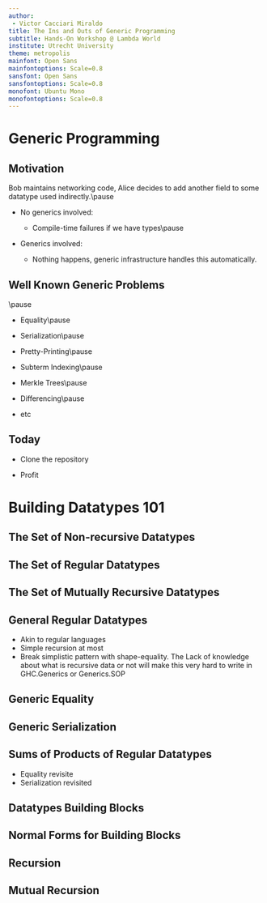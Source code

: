 ```yaml
---
author: 
 - Victor Cacciari Miraldo
title: The Ins and Outs of Generic Programming
subtitle: Hands-On Workshop @ Lambda World
institute: Utrecht University
theme: metropolis
mainfont: Open Sans
mainfontoptions: Scale=0.8
sansfont: Open Sans
sansfontoptions: Scale=0.8
monofont: Ubuntu Mono
monofontoptions: Scale=0.8
---
```


# Generic Programming

## Motivation

Bob maintains networking code, Alice decides to add
another field to some datatype used indirectly.\pause

* No generics involved:
  + Compile-time failures if we have types\pause

* Generics involved:
  + Nothing happens, generic infrastructure handles this 
    automatically.

## Well Known Generic Problems

\pause

* Equality\pause

* Serialization\pause

* Pretty-Printing\pause

* Subterm Indexing\pause

* Merkle Trees\pause

* Differencing\pause

* etc

## Today

* Clone the repository

* Profit

# Building Datatypes 101

## The Set of Non-recursive Datatypes

## The Set of Regular Datatypes

## The Set of Mutually Recursive Datatypes

## General Regular Datatypes

* Akin to regular languages
* Simple recursion at most
* Break simplistic pattern with
  shape-equality. The Lack of knowledge about what
  is recursive data or not will make this very hard to write in
  GHC.Generics or Generics.SOP

## Generic Equality

## Generic Serialization

## Sums of Products of Regular Datatypes

* Equality revisite
* Serialization revisited


## Datatypes Building Blocks

## Normal Forms for Building Blocks

## Recursion

## Mutual Recursion
